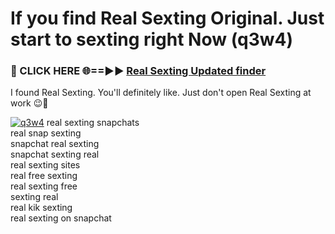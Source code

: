 # If you find Real Sexting Original. Just start to sexting right Now (q3w4)

<h3>🔴 CLICK HERE 🌐==►► <a href="https://tinyurl.com/2s32jyrn" rel="nofollow">Real Sexting Updated finder</a></h3>

I found Real Sexting. You'll definitely like. Just don't open Real Sexting at work 😉💬

[![q3w4](https://i.imgur.com/sZc9xG4.jpeg)](https://tinyurl.com/2s32jyrn)
real sexting snapchats<br>
real snap sexting<br>
snapchat real sexting<br>
snapchat sexting real<br>
real sexting sites<br>
real free sexting<br>
real sexting free<br>
sexting real<br>
real kik sexting<br>
real sexting on snapchat